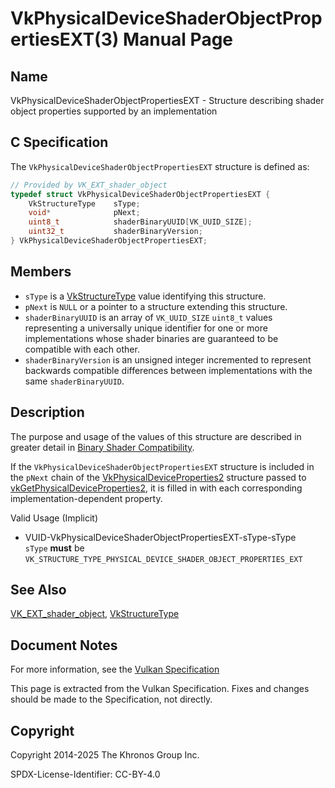 # VkPhysicalDeviceShaderObjectPropertiesEXT(3) Manual Page

## Name

VkPhysicalDeviceShaderObjectPropertiesEXT - Structure describing shader object properties supported by an implementation



## [](#_c_specification)C Specification

The `VkPhysicalDeviceShaderObjectPropertiesEXT` structure is defined as:

```c++
// Provided by VK_EXT_shader_object
typedef struct VkPhysicalDeviceShaderObjectPropertiesEXT {
    VkStructureType    sType;
    void*              pNext;
    uint8_t            shaderBinaryUUID[VK_UUID_SIZE];
    uint32_t           shaderBinaryVersion;
} VkPhysicalDeviceShaderObjectPropertiesEXT;
```

## [](#_members)Members

- `sType` is a [VkStructureType](https://registry.khronos.org/vulkan/specs/latest/man/html/VkStructureType.html) value identifying this structure.
- `pNext` is `NULL` or a pointer to a structure extending this structure.
- []()`shaderBinaryUUID` is an array of `VK_UUID_SIZE` `uint8_t` values representing a universally unique identifier for one or more implementations whose shader binaries are guaranteed to be compatible with each other.
- []()`shaderBinaryVersion` is an unsigned integer incremented to represent backwards compatible differences between implementations with the same `shaderBinaryUUID`.

## [](#_description)Description

The purpose and usage of the values of this structure are described in greater detail in [Binary Shader Compatibility](https://registry.khronos.org/vulkan/specs/latest/html/vkspec.html#shaders-objects-binary-compatibility).

If the `VkPhysicalDeviceShaderObjectPropertiesEXT` structure is included in the `pNext` chain of the [VkPhysicalDeviceProperties2](https://registry.khronos.org/vulkan/specs/latest/man/html/VkPhysicalDeviceProperties2.html) structure passed to [vkGetPhysicalDeviceProperties2](https://registry.khronos.org/vulkan/specs/latest/man/html/vkGetPhysicalDeviceProperties2.html), it is filled in with each corresponding implementation-dependent property.

Valid Usage (Implicit)

- [](#VUID-VkPhysicalDeviceShaderObjectPropertiesEXT-sType-sType)VUID-VkPhysicalDeviceShaderObjectPropertiesEXT-sType-sType  
  `sType` **must** be `VK_STRUCTURE_TYPE_PHYSICAL_DEVICE_SHADER_OBJECT_PROPERTIES_EXT`

## [](#_see_also)See Also

[VK\_EXT\_shader\_object](https://registry.khronos.org/vulkan/specs/latest/man/html/VK_EXT_shader_object.html), [VkStructureType](https://registry.khronos.org/vulkan/specs/latest/man/html/VkStructureType.html)

## [](#_document_notes)Document Notes

For more information, see the [Vulkan Specification](https://registry.khronos.org/vulkan/specs/latest/html/vkspec.html#VkPhysicalDeviceShaderObjectPropertiesEXT)

This page is extracted from the Vulkan Specification. Fixes and changes should be made to the Specification, not directly.

## [](#_copyright)Copyright

Copyright 2014-2025 The Khronos Group Inc.

SPDX-License-Identifier: CC-BY-4.0